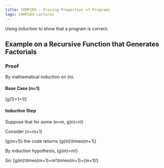 ```yaml
---
title: COMP109 - Proving Properties of Programs
tags: COMP109 Lectures
---
```

Using induction to show that a program is correct.
## Example on a Recursive Function that Generates Factorials
### Proof
By mathematical induction on \(n\).

#### Base Case \(n=1\)
\[g(1)=1=1!\]

#### Inductive Step
Suppose that for some \(n=m, g(n)=n!\)

Consider \(n=m+1\)

\(g(m+1)\) the code returns \(g(m)\times(m+1)\)

By induction hypothesis, \(g(m)=m!\)

So: 
\[g(m)\times(m+1)=m!\times(m+1)=(m+1)!\]
